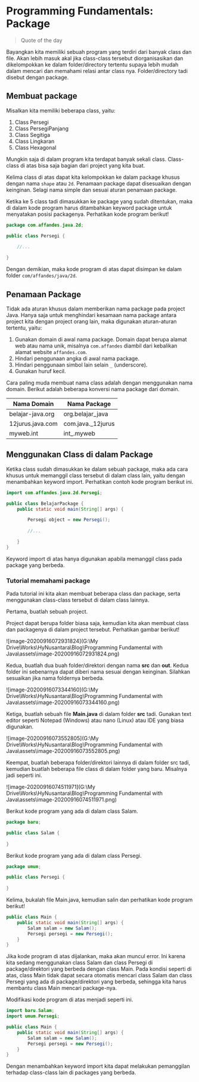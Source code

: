 # Programming Fundamentals: Package

> Quote of the day

Bayangkan kita memiliki sebuah program yang terdiri dari banyak class dan file. Akan lebih masuk akal jika class-class tersebut diorganisasikan dan dikelompokkan ke dalam folder/directory tertentu supaya lebih mudah dalam mencari dan memahami relasi antar class nya. Folder/directory tadi disebut dengan package.

## Membuat package

Misalkan kita memiliki beberapa class, yaitu:

1. Class Persegi
2. Class PersegiPanjang
3. Class Segitiga
4. Class Lingkaran
5. Class Hexagonal

Mungkin saja di dalam program kita terdapat banyak sekali class. Class-class di atas bisa saja bagian dari project yang kita buat. 

Kelima class di atas dapat kita kelompokkan ke dalam package khusus dengan nama `shape` atau `2d`. Penamaan package dapat disesuaikan dengan keinginan. Selagi nama simple dan sesuai aturan penamaan package.

Ketika ke 5 class tadi dimasukkan ke package yang sudah ditentukan, maka di dalam kode program harus ditambahkan keyword package untuk menyatakan posisi packagenya. Perhatikan kode program berikut!

```java
package com.affandes.java.2d;

public class Persegi {

    //...
    
}

```

Dengan demikian, maka kode program di atas dapat disimpan ke dalam folder `com/affandes/java/2d`. 

## Penamaan Package

Tidak ada aturan khusus dalam memberikan nama package pada project Java. Hanya saja untuk menghindari kesamaan nama package antara project kita dengan project orang lain, maka digunakan aturan-aturan tertentu, yaitu:

1. Gunakan domain di awal nama package. Domain dapat berupa alamat web atau nama unik, misalnya `com.affandes` diambil dari kebalikan alamat website `affandes.com`. 
2. Hindari penggunaan angka di awal nama package.
3. Hindari penggunaan simbol lain selain `_` (underscore).
4. Gunakan huruf kecil.

Cara paling muda membuat nama class adalah dengan menggunakan nama domain. Berikut adalah beberapa konversi nama package dari domain.

| Nama Domain      | Nama Package      |
| ---------------- | ----------------- |
| belajar-java.org | org.belajar_java  |
| 12jurus.java.com | com.java._12jurus |
| myweb.int        | int_.myweb        |

## Menggunakan Class di dalam Package

Ketika class sudah dimasukkan ke dalam sebuah package, maka ada cara khusus untuk memanggil class tersebut di dalam class lain, yaitu dengan menambahkan keyword import. Perhatikan contoh kode program berikut ini.

```java
import com.affandes.java.2d.Persegi;

public class BelajarPackage {
    public static void main(String[] args) {

        Persegi object = new Persegi();
        
        //...

    }
}
```

Keyword import di atas hanya digunakan apabila memanggil class pada package yang berbeda.

### Tutorial memahami package

Pada tutorial ini kita akan membuat beberapa class dan package, serta menggunakan class-class tersebut di dalam class lainnya.

Pertama, buatlah sebuah project. 

Project dapat berupa folder biasa saja, kemudian kita akan membuat class dan packagenya di dalam project tersebut. Perhatikan gambar berikut!

![image-20200916072931824](G:\My Drive\Works\HyNusantara\Blog\Programming Fundamental with Java\assets\image-20200916072931824.png)

Kedua, buatlah dua buah folder/direktori dengan nama **src** dan **out**. Kedua folder ini sebenarnya dapat diberi nama sesuai dengan keinginan. Silahkan sesuaikan jika nama foldernya berbeda.

![image-20200916073344160](G:\My Drive\Works\HyNusantara\Blog\Programming Fundamental with Java\assets\image-20200916073344160.png)

Ketiga, buatlah sebuah file **Main.java** di dalam folder **src** tadi. Gunakan text editor seperti Notepad (Windows) atau nano (Linux) atau IDE yang biasa digunakan. 

![image-20200916073552805](G:\My Drive\Works\HyNusantara\Blog\Programming Fundamental with Java\assets\image-20200916073552805.png)

Keempat, buatlah beberapa folder/direktori lainnya di dalam folder src tadi, kemudian buatlah beberapa file class di dalam folder yang baru. Misalnya jadi seperti ini.

![image-20200916074511971](G:\My Drive\Works\HyNusantara\Blog\Programming Fundamental with Java\assets\image-20200916074511971.png)

Berikut kode program yang ada di dalam class Salam.

```java
package baru;

public class Salam {
  
}
```

Berikut kode program yang ada di dalam class Persegi.

```java
package umum;

public class Persegi {
    
}
```



Kelima, bukalah file Main.java, kemudian salin dan perhatikan kode program berikut!

```java
public class Main {
    public static void main(String[] args) {
        Salam salam = new Salam();
        Persegi persegi = new Persegi();
    }
}
```

Jika kode program di atas dijalankan, maka akan muncul error. Ini karena kita sedang  menggunakan class Salam dan class Persegi di package/direktori yang berbeda dengan class Main. Pada kondisi seperti di atas, class Main tidak dapat secara otomatis mencari class Salam dan class Persegi yang ada di package/direktori yang berbeda, sehingga kita harus membantu class Main mencari package-nya.

Modifikasi kode program di atas menjadi seperti ini.

```java
import baru.Salam;
import umum.Persegi;

public class Main {
    public static void main(String[] args) {
        Salam salam = new Salam();
        Persegi persegi = new Persegi();
    }
}
```

Dengan menambahkan keyword import kita dapat melakukan pemanggilan terhadap class-class lain di packages yang berbeda.